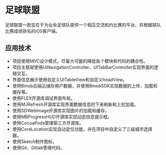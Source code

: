# 足球联盟
足球联盟一款旨在于为业余足球队提供一个相互交流和约比赛的平台，并根据球队比赛成绩排名的iOS客户端。
## 应用技术
- 项目使用MVC设计模式，尽最大可能的降低各个模块和代码的耦合性。
- 项目主框架使用UINavigationController、UITabBarController实现界面的逻辑交互。
- 界面信息展示使用自定义UITableView和自定义headView。
- 使用Bmob后端云储存用户数据，并使用BmobSDK实现数据的上传、加载和缓存等。
- 使用FLEX开源库调试界面布局。
- 使用MJRefresh开源库实现界面数据信息的下来刷新和上拉加载。
- 使用SDWebImage开源库实现图片的加载和缓存。
- 使用MBProgressHUD开源库实现动态信息提示框。
- 使用CocoaPods管理第三方开源库。
- 使用CoreLocation实现自动定位功能，并在项目中自定义了三级城市选择器。
- 使用Sketch制作图标。
- 使用Git、Gitlab管理代码。
